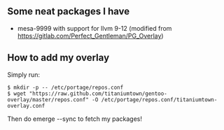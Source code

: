 ## Some neat packages I have
- mesa-9999 with support for llvm 9-12 (modified from https://gitlab.com/Perfect_Gentleman/PG_Overlay)


## How to add my overlay
Simply run:
```
$ mkdir -p -- /etc/portage/repos.conf
$ wget "https://raw.github.com/titaniumtown/gentoo-overlay/master/repos.conf" -O /etc/portage/repos.conf/titaniumtown-overlay.conf
```
Then do emerge --sync to fetch my packages!
